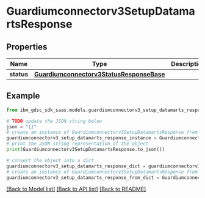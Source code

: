 # Guardiumconnectorv3SetupDatamartsResponse


## Properties

Name | Type | Description | Notes
------------ | ------------- | ------------- | -------------
**status** | [**Guardiumconnectorv3StatusResponseBase**](Guardiumconnectorv3StatusResponseBase.md) |  | [optional] 

## Example

```python
from ibm_gdsc_sdk_saas.models.guardiumconnectorv3_setup_datamarts_response import Guardiumconnectorv3SetupDatamartsResponse

# TODO update the JSON string below
json = "{}"
# create an instance of Guardiumconnectorv3SetupDatamartsResponse from a JSON string
guardiumconnectorv3_setup_datamarts_response_instance = Guardiumconnectorv3SetupDatamartsResponse.from_json(json)
# print the JSON string representation of the object
print(Guardiumconnectorv3SetupDatamartsResponse.to_json())

# convert the object into a dict
guardiumconnectorv3_setup_datamarts_response_dict = guardiumconnectorv3_setup_datamarts_response_instance.to_dict()
# create an instance of Guardiumconnectorv3SetupDatamartsResponse from a dict
guardiumconnectorv3_setup_datamarts_response_from_dict = Guardiumconnectorv3SetupDatamartsResponse.from_dict(guardiumconnectorv3_setup_datamarts_response_dict)
```
[[Back to Model list]](../README.md#documentation-for-models) [[Back to API list]](../README.md#documentation-for-api-endpoints) [[Back to README]](../README.md)


